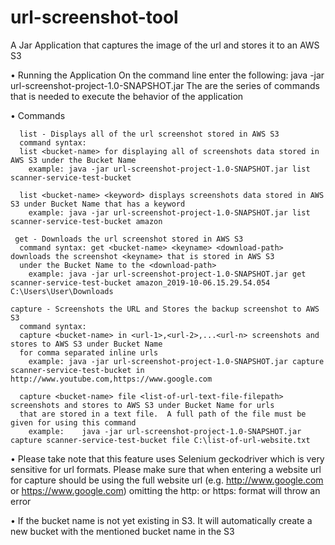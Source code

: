 # url-screenshot-tool
A Jar Application that captures the image of the url and stores it to an AWS S3 

•	Running the Application
	 On the command line enter the following:
     java -jar url-screenshot-project-1.0-SNAPSHOT.jar <arguments>
     The <arguments> are the series of commands that is needed to execute the behavior of the application
	 
•	Commands

      list - Displays all of the url screenshot stored in AWS S3
      command syntax: 
      list <bucket-name> for displaying all of screenshots data stored in AWS S3 under the Bucket Name
        example: java -jar url-screenshot-project-1.0-SNAPSHOT.jar list scanner-service-test-bucket
      
      list <bucket-name> <keyword> displays screenshots data stored in AWS S3 under Bucket Name that has a keyword
        example: java -jar url-screenshot-project-1.0-SNAPSHOT.jar list scanner-service-test-bucket amazon
     
     get - Downloads the url screenshot stored in AWS S3
      command syntax: get <bucket-name> <keyname> <download-path> downloads the screenshot <keyname> that is stored in AWS S3 
      under the Bucket Name to the <download-path>
        example: java -jar url-screenshot-project-1.0-SNAPSHOT.jar get scanner-service-test-bucket amazon_2019-10-06.15.29.54.054 C:\Users\User\Downloads
 
    capture - Screenshots the URL and Stores the backup screenshot to AWS S3
      command syntax: 
      capture <bucket-name> in <url-1>,<url-2>,...<url-n> screenshots and stores to AWS S3 under Bucket Name 
      for comma separated inline urls
        example: java -jar url-screenshot-project-1.0-SNAPSHOT.jar capture scanner-service-test-bucket in http://www.youtube.com,https://www.google.com
      
      capture <bucket-name> file <list-of-url-text-file-filepath> screenshots and stores to AWS S3 under Bucket Name for urls 
      that are stored in a text file.  A full path of the file must be given for using this command
        example:	java -jar url-screenshot-project-1.0-SNAPSHOT.jar capture scanner-service-test-bucket file C:\list-of-url-website.txt

•	Please take note that this feature uses Selenium geckodriver which is very sensitive for url formats. 
Please make sure that when entering a website url for capture should be using the full website url 
(e.g. http://www.google.com or https://www.google.com) omitting the http: or https: format will throw an error

•	If the bucket name is not yet existing in S3. It will automatically create a new bucket with the mentioned bucket name in the S3


